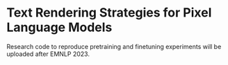 # Text Rendering Strategies for Pixel Language Models 
Research code to reproduce pretraining and finetuning experiments will be uploaded after EMNLP 2023.
